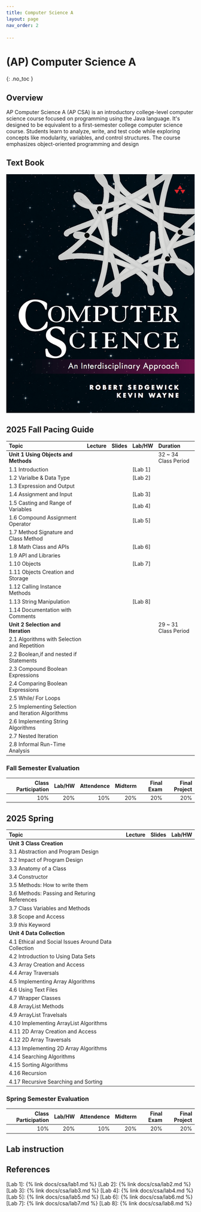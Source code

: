 ```yaml
---
title: Computer Science A
layout: page
nav_order: 2

---
```


# (AP) Computer Science A
{: .no_toc }


## Overview
AP Computer Science A (AP CSA) is an introductory college-level computer science course focused on programming using the Java language. It's designed to be equivalent to a first-semester college computer science course. Students learn to analyze, write, and test code while exploring concepts like modularity, variables, and control structures. The course emphasizes object-oriented programming and design
## Text Book
![](../../assets/images/CS.png)
## 2025 Fall Pacing Guide

| Topic                                               | Lecture              | Slides | Lab/HW               |Duration|
|:----------------------------------------------------|:---------------------|:--|:---------------------|:---|
| **Unit 1 Using Objects and Methods**                |||| 32 ~ 34 Class Period |
| 1.1 Introduction                                    ||| [Lab 1]              ||
| 1.2 Varialbe & Data Type                            ||| [Lab 2]              ||
| 1.3 Expression and Output                           |||                      ||
| 1.4 Assignment and Input                            ||| [Lab 3]              ||
| 1.5 Casting and Range of Variables                  ||| [Lab 4]              ||
| 1.6 Compound Assignment Operator                    ||| [Lab 5]              ||
| 1.7 Method Signature and Class Method               |||||
| 1.8 Math Class and APIs                             ||| [Lab 6]              ||                               
| 1.9 API and Libraries                               |||||
| 1.10 Objects                                        ||| [Lab 7]              ||
| 1.11 Objects Creation and Storage                   |||||
| 1.12 Calling Instance Methods                       |||||
| 1.13 String Manipulation                            |||[Lab 8]||
| 1.14 Documentation with Comments                    |||||
| **Unit 2 Selection and Iteration**                  ||                      | | 29 ~ 31 Class Period |
| 2.1 Algorithms with Selection and Repetition        |||||
| 2.2 Boolean,if and nested if Statements             |||||
| 2.3 Compound Boolean Expressions                    |||||
| 2.4 Comparing Boolean Expressions                   |||||
| 2.5 While/ For Loops                                |||||
| 2.5 Implementing Selection and Iteration Algorithms |||||
| 2.6 Implementing String Algorithms                  |||||
| 2.7 Nested Iteration                                |||||
| 2.8 Informal Run-Time Analysis                      |||||


### Fall Semester Evaluation

| Class Participation | Lab/HW|Attendence |Midterm |Final Exam | Final Project |
|--:|-----:|------:|---:|---:|--:|
| 10%| 20%|10%|20%|20%|20%|

## 2025 Spring

| Topic                                        | Lecture          |Slides|Lab/HW|
|:---------------------------------------------|:------------------|:------|:---|
| **Unit 3 Class Creation**                    |||| 20 ~ 22 Class Period |
| 3.1 Abstraction and Program Design           |||||
| 3.2 Impact of Program Design                 |||||
| 3.3 Anatomy of a Class                       |||||
| 3.4 Constructor                              |||||
| 3.5 Methods: How to write them               |||||
| 3.6 Methods: Passing and Returing References |||||
| 3.7 Class Variables and Methods              |||||
| 3.8 Scope and Access                         |||||
| 3.9 *this* Keyword                           |||||
| **Unit 4 Data Collection**                   ||||50 ~ 52 Class Period|
| 4.1 Ethical and Social Issues Around Data Collection |||||
|4.2 Introduction to Using Data Sets |||||
|4.3 Array Creation and Access |||||
|4.4 Array Traversals |||||
|4.5 Implementing Array Algorithms |||||
|4.6 Using Text Files |||||
|4.7 Wrapper Classes |||||
|4.8 ArrayList Methods |||||
|4.9 ArrayList Travelsals |||||
|4.10 Implementing ArrayList Algorithms |||||
|4.11 2D Array Creation and Access |||||
|4.12 2D Array Traversals |||||
|4.13 Implementing 2D Array Algorithms |||||
|4.14 Searching Algorithms |||||
|4.15 Sorting Algorithms |||||
|4.16 Recursion |||||
|4.17 Recursive Searching and Sorting |||||

### Spring Semester Evaluation

| Class Participation | Lab/HW|Attendence |Midterm |Final Exam | Final Project |
|--:|-----:|------:|---:|---:|--:|
| 10%| 20%|10%|20%|20%|20%|

## Lab instruction
## References


[Lab 1]: {% link docs/csa/lab1.md %}
[Lab 2]: {% link docs/csa/lab2.md %}
[Lab 3]: {% link docs/csa/lab3.md %}
[Lab 4]: {% link docs/csa/lab4.md %}
[Lab 5]: {% link docs/csa/lab5.md %}
[Lab 6]: {% link docs/csa/lab6.md %}
[Lab 7]: {% link docs/csa/lab7.md %}
[Lab 8]: {% link docs/csa/lab8.md %}








